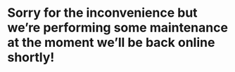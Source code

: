 






# Sorry for the inconvenience but we&rsquo;re performing some maintenance at the moment we&rsquo;ll be back online shortly!

